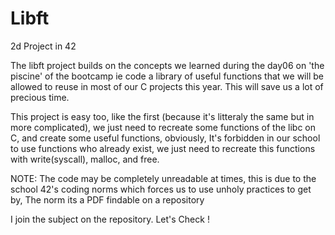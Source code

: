 # Libft
2d Project in 42

The libft project builds on the concepts we learned during the day06 on 'the piscine' of the bootcamp
ie code a library of useful functions that we will be allowed to reuse in most of our C
projects this year. This will save us a lot of precious time.

This project is easy too, like the first (because it's litteraly the same but in more complicated),
we just need to recreate some functions of the libc on C, and create some useful functions, obviously, It's forbidden in our school to use functions who already exist, we just need to recreate this functions with write(syscall), malloc, and free. 

NOTE: The code may be completely unreadable at times, this is due to the school 42's coding norms which forces us to use unholy practices to get by, The norm its a PDF findable on a repository

I join the subject on the repository. Let's Check !
